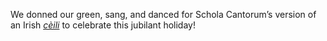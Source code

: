 We donned our green, sang, and danced for Schola Cantorum&rsquo;s version of an Irish <a href="celtic">_c&egrave;ili_</a> to celebrate this jubilant holiday!
